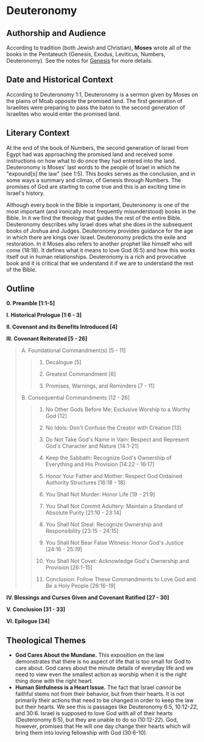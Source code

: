 # Deuteronomy

## Authorship and Audience
According to tradition (both Jewish and Christian), **Moses** wrote all of the books in the Pentateuch (Genesis, Exodus, Leviticus, Numbers, Deuteronomy). See the notes for [Genesis](genesis.html) for more details.

## Date and Historical Context
According to Deuteronomy 1:1, Deuteronomy is a sermon given by Moses on the plains of Moab opposite the promised land. The first generation of Israelites were preparing to pass the baton to the second generation of Israelites who would enter the promised land.

## Literary Context
At the end of the book of Numbers, the second generation of Israel from Egypt had was approaching the promised land and received some instructions on how what to do once they had entered into the land. Deuteronomy is Moses' last words to the people of Israel in which he "expound[s] the law" (see 1:5). This books serves as the conclusion, and in some ways a summary and climax, of Genesis through Numbers. The promises of God are starting to come true and this is an exciting time in Israel's history.

Although every book in the Bible is important, Deuteronomy is one of the most important (and ironically most frequently misunderstood) books in the Bible. In it we find the theology that guides the rest of the entire Bible. Deuteronomy describes why Israel does what she does in the subsequent books of Joshua and Judges. Deuteronomy provides guidance for the age in which there are kings over Israel. Deuteronomy predicts the exile and restoration. In it Moses also refers to another prophet like himself who will come (18:18). It defines what it means to love God (6:5) and how this works itself out in human relationships. Deuteronomy is a rich and provocative book and it is critical that we understand it if we are to understand the rest of the Bible.

## Outline

**0. Preamble [1:1-5]**

**I. Historical Prologue [1:6 - 3]**

**II. Covenant and its Benefits Introduced [4]**

**III. Covenant Reiterated [5 - 26]**

  > A. Foundational Commandment(s) [5 - 11]
  > 
  >  > 1. Decalogue [5]
  >  > 
  >  > 2. Greatest Commandment [6]
  >  > 
  >  > 3. Promises, Warnings, and Reminders [7 - 11]
  > 
  > B. Consequential Commandments [12 - 26]
  > 
  >  > 1. No Other Gods Before Me: Exclusive Worship to a Worthy God [12]
  >  > 
  >  > 2. No Idols: Don't Confuse the Creator with Creation [13]
  >  > 
  >  > 3. Do Not Take God's Name in Vain: Respect and Represent God's Character and Nature [14:1-21]
  >  > 
  >  > 4. Keep the Sabbath: Recognize God's Ownership of Everything and His Provision [14:22 - 16:17]
  >  > 
  >  > 5. Honor Your Father and Mother: Respect God Ordained Authority Structures [16:18 - 18]
  >  > 
  >  > 6. You Shall Not Murder: Honor Life [19 - 21:9]
  >  > 
  >  > 7. You Shall Not Commit Adultery: Maintain a Standard of Absolute Purity [21:10 - 23:14]
  >  > 
  >  > 8. You Shall Not Steal: Recognize Ownership and Responsibility [23:15 - 24:15]
  >  > 
  >  > 9. You Shall Not Bear False Witness: Honor God's Justice [24:16 - 25:*19*]
  >  > 
  >  > 10. You Shall Not Covet: Acknowledge God's Ownership and Provision [26:1-15]
  >  > 
  >  > 11. Conclusion: Follow These Commandments to Love God and Be a Holy People [26:16-*19*]

**IV. Blessings and Curses Given and Covenant Ratified [27 - 30]**

**V. Conclusion [31 - 33]**

**VI. Epilogue [34]**

## Theological Themes
- **God Cares About the Mundane.** This exposition on the law demonstrates that there is no aspect of life that is too small for God to care about. God cares about the minute details of everyday life and we need to view even the smallest action as worship when it is the right thing done with the right heart.
- **Human Sinfulness is a Heart Issue.** The fact that Israel *cannot* be faithful stems not from their behavior, but from their hearts. It is not primarily their actions that need to be changed in order to keep the law but their hearts. We see this is passages like Deuteronomy 6:5, 10:12-*22*, and 30:6. Israel is supposed to love God with all of their hearts (Deuteronomy 6:5), but they are unable to do so (10:12-*22*). God, however, promises that He will one day change their hearts which will bring them into loving fellowship with God (30:6-10).
